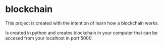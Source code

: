 # blockchain
This project is created with the intention of learn how a blockchain works.

Is created in python and creates blockchain in your computer that can be accesed from your localhost in port 5000.
